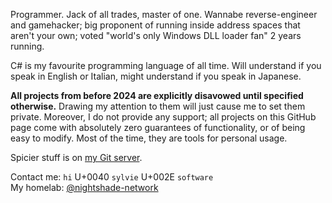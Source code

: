 Programmer. Jack of all trades, master of one.
Wannabe reverse-engineer and gamehacker; big proponent of running inside address spaces that aren't your own; voted "world's only Windows DLL loader fan" 2 years running.

C# is my favourite programming language of all time. Will understand if you speak in English or Italian, might understand if you speak in Japanese.

**All projects from before 2024 are explicitly disavowed until specified otherwise.** Drawing my attention to them will just cause me to set them private. Moreover, I do not provide any support; all projects on this GitHub page come with absolutely zero guarantees of functionality, or of being easy to modify. Most of the time, they are tools for personal usage.

Spicier stuff is on [my Git server](https://git.nightshade.network).

Contact me: `hi` U+0040 `sylvie` U+002E `software`  
My homelab: [@nightshade-network](https://github.com/nightshade-network)
